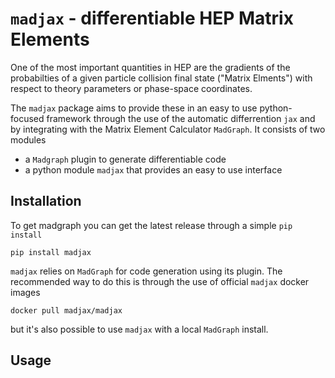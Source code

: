 # `madjax` - differentiable HEP Matrix Elements

One of the most important quantities in HEP are the gradients of the
probabilties of a given particle collision final state ("Matrix Elments")
with respect to theory parameters or phase-space coordinates.

The `madjax` package aims to provide these in an easy to use python-focused
framework through the use of the automatic differrention `jax` and by integrating
with the Matrix Element Calculator `MadGraph`. It consists of two modules

* a `Madgraph` plugin to generate differentiable code
* a python module `madjax` that provides an easy to use interface

## Installation

To get madgraph you can get the latest release through a simple `pip install`

```
pip install madjax
```

`madjax` relies on `MadGraph` for code generation using its plugin. The recommended
way to do this is through the use of official `madjax` docker images

```
docker pull madjax/madjax
```

but it's also possible to use `madjax` with a local `MadGraph` install.


## Usage
